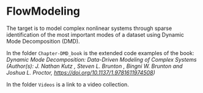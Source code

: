 # FlowModeling
The target is to model complex nonlinear systems through sparse identification of the most important modes of a dataset using Dynamic Mode Decomposition (DMD).

In the folder `Chapter-DMD_book` is the extended code examples of the book: _Dynamic Mode Decomposition: Data-Driven Modeling of Complex Systems (Author(s): J. Nathan Kutz , Steven L. Brunton , Bingni W. Brunton and Joshua L. Proctor, https://doi.org/10.1137/1.9781611974508)_

In the folder `Videos` is a link to a video collection.
